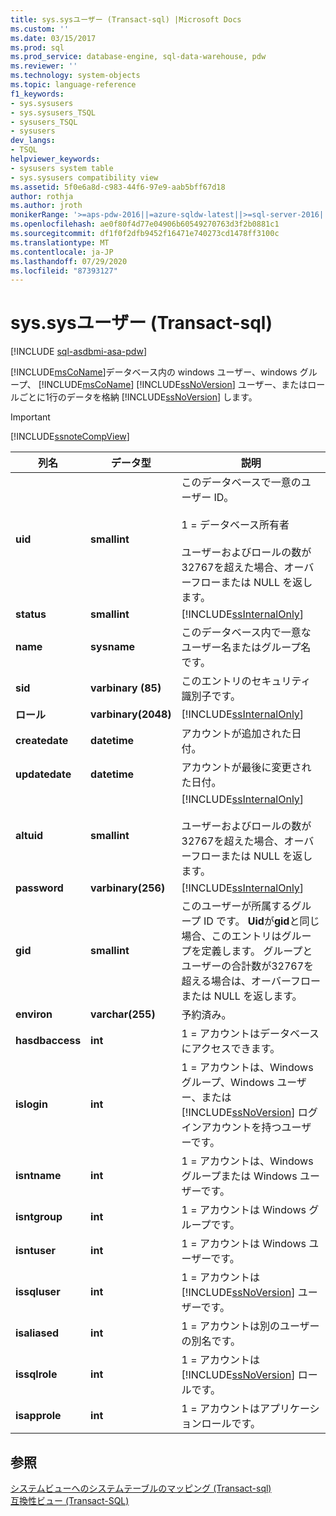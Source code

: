 ```yaml
---
title: sys.sysユーザー (Transact-sql) |Microsoft Docs
ms.custom: ''
ms.date: 03/15/2017
ms.prod: sql
ms.prod_service: database-engine, sql-data-warehouse, pdw
ms.reviewer: ''
ms.technology: system-objects
ms.topic: language-reference
f1_keywords:
- sys.sysusers
- sys.sysusers_TSQL
- sysusers_TSQL
- sysusers
dev_langs:
- TSQL
helpviewer_keywords:
- sysusers system table
- sys.sysusers compatibility view
ms.assetid: 5f0e6a8d-c983-44f6-97e9-aab5bff67d18
author: rothja
ms.author: jroth
monikerRange: '>=aps-pdw-2016||=azure-sqldw-latest||>=sql-server-2016||=sqlallproducts-allversions||>=sql-server-linux-2017||=azuresqldb-mi-current'
ms.openlocfilehash: ae0f80f4d77e04906b60549270763d3f2b0881c1
ms.sourcegitcommit: df1f0f2dfb9452f16471e740273cd1478ff3100c
ms.translationtype: MT
ms.contentlocale: ja-JP
ms.lasthandoff: 07/29/2020
ms.locfileid: "87393127"
---
```

# <a name="syssysusers-transact-sql"></a>sys.sysユーザー (Transact-sql)
[!INCLUDE [sql-asdbmi-asa-pdw](../../includes/applies-to-version/sql-asdbmi-asa-pdw.md)]

  [!INCLUDE[msCoName](../../includes/msconame-md.md)]データベース内の windows ユーザー、windows グループ、 [!INCLUDE[msCoName](../../includes/msconame-md.md)] [!INCLUDE[ssNoVersion](../../includes/ssnoversion-md.md)] ユーザー、またはロールごとに1行のデータを格納 [!INCLUDE[ssNoVersion](../../includes/ssnoversion-md.md)] します。  
  
> [!IMPORTANT]  
>  [!INCLUDE[ssnoteCompView](../../includes/ssnotecompview-md.md)]  
  
|列名|データ型|説明|  
|-----------------|---------------|-----------------|  
|**uid**|**smallint**|このデータベースで一意のユーザー ID。<br /><br /> 1 = データベース所有者<br /><br /> ユーザーおよびロールの数が32767を超えた場合、オーバーフローまたは NULL を返します。|  
|**status**|**smallint**|[!INCLUDE[ssInternalOnly](../../includes/ssinternalonly-md.md)]|  
|**name**|**sysname**|このデータベース内で一意なユーザー名またはグループ名です。|  
|**sid**|**varbinary (85)**|このエントリのセキュリティ識別子です。|  
|**ロール**|**varbinary(2048)**|[!INCLUDE[ssInternalOnly](../../includes/ssinternalonly-md.md)]|  
|**createdate**|**datetime**|アカウントが追加された日付。|  
|**updatedate**|**datetime**|アカウントが最後に変更された日付。|  
|**altuid**|**smallint**|[!INCLUDE[ssInternalOnly](../../includes/ssinternalonly-md.md)]<br /><br /> ユーザーおよびロールの数が32767を超えた場合、オーバーフローまたは NULL を返します。|  
|**password**|**varbinary(256)**|[!INCLUDE[ssInternalOnly](../../includes/ssinternalonly-md.md)]|  
|**gid**|**smallint**|このユーザーが所属するグループ ID です。 **Uid**が**gid**と同じ場合、このエントリはグループを定義します。 グループとユーザーの合計数が32767を超える場合は、オーバーフローまたは NULL を返します。|  
|**environ**|**varchar(255)**|予約済み。|  
|**hasdbaccess**|**int**|1 = アカウントはデータベースにアクセスできます。|  
|**islogin**|**int**|1 = アカウントは、Windows グループ、Windows ユーザー、または [!INCLUDE[ssNoVersion](../../includes/ssnoversion-md.md)] ログインアカウントを持つユーザーです。|  
|**isntname**|**int**|1 = アカウントは、Windows グループまたは Windows ユーザーです。|  
|**isntgroup**|**int**|1 = アカウントは Windows グループです。|  
|**isntuser**|**int**|1 = アカウントは Windows ユーザーです。|  
|**issqluser**|**int**|1 = アカウントは [!INCLUDE[ssNoVersion](../../includes/ssnoversion-md.md)] ユーザーです。|  
|**isaliased**|**int**|1 = アカウントは別のユーザーの別名です。|  
|**issqlrole**|**int**|1 = アカウントは [!INCLUDE[ssNoVersion](../../includes/ssnoversion-md.md)] ロールです。|  
|**isapprole**|**int**|1 = アカウントはアプリケーションロールです。|  
  
## <a name="see-also"></a>参照  
 [システムビューへのシステムテーブルのマッピング &#40;Transact-sql&#41;](../../relational-databases/system-tables/mapping-system-tables-to-system-views-transact-sql.md)   
 [互換性ビュー &#40;Transact-SQL&#41;](~/relational-databases/system-compatibility-views/system-compatibility-views-transact-sql.md)  
  
  
